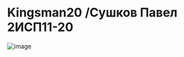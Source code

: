 # Kingsman20 /Сушков Павел 2ИСП11-20

![image](https://user-images.githubusercontent.com/126570912/224980652-1d1af4fc-2256-402f-8419-4b93432c7125.png)


